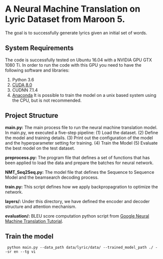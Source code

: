 # A Neural Machine Translation on Lyric Dataset from Maroon 5.
The goal is to successfully generate lyrics given an initial set of words.

## System Requirements
The code is successfully tested on Ubuntu 16.04 with a NVIDIA GPU GTX 1080 Ti. In order to run the code with this GPU you need to have the following software and libraries:
1. Python 3.6
2. [CUDA 8.0](https://developer.nvidia.com/cuda-80-ga2-download-archive)
3. CUDNN 7.1.4
4. [Anaconda](https://anaconda.org/)
It is possible to train the model on a unix based system using the CPU, but is not recommended.

## Project Structure
__main.py:__ The main process file to run the neural machine translation model. In main.py, we executed a five-step pipeline: (1) Load the dataset. (2) Define the model and training details. (3) Print out the configuration of the model and the hyperparameter setting for training. (4) Train the Model (5) Evaluate the best model on the test dataset. 

__preprocess.py:__ The program file that defines a set of functions that has been applied to load the data and prepare the batches for neural network.

__NMT_Seq2Seq.py:__ The model file that defines the Sequence to Sequence Model and the beamsearch decoding process.

__train.py:__ This script defines how we apply backpropagration to optimize the network. 

__layers/:__ Under this directory, we have defined the encoder and decoder structure and attention mechanism.

__evaluation/:__ BLEU score computation python script from [Google Neural Machine Translation Tutorial](https://github.com/tensorflow/nmt).

## Train the model
```
 python main.py --data_path data/lyric/data/ --trained_model_path ./ --sr en --tg vi
```
